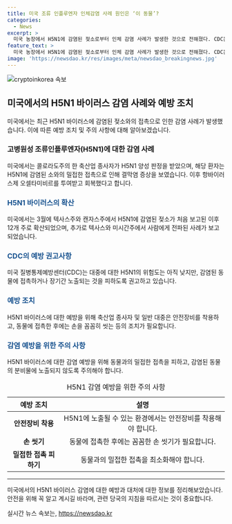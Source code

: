 ```yaml
---
title: 미국 조류 인플루엔자 인체감염 사례 원인은 ‘이 동물’?
categories:
  - News
excerpt: >
  미국 농장에서 H5N1에 감염된 젖소로부터 인체 감염 사례가 발생한 것으로 전해졌다. CDC는 이에 대한 경고를 발표하며, 이 사건으로 인해 미국 내에서 H5N1 감염 사례가 증가하고 있는 상황이다. 해당 환자는 오셀타미비르 투약 후 회복되었으며, CDC는 대중에 대한 위험성은 여전히 낮으나 감염된 동물과의 접촉을 피하라고 권고하고 있다. H5N1에 대한 주의가 높아지고 있는 가운데, 사람들의 주의를 끌어 클릭을 유도할 수 있는 내용을 담아야 할 것으로 보인다.
feature_text: >
  미국 농장에서 H5N1에 감염된 젖소로부터 인체 감염 사례가 발생한 것으로 전해졌다. CDC는 이에 대한 경고를 발표하며, 이 사건으로 인해 미국 내에서 H5N1 감염 사례가 증가하고 있는 상황이다. 해당 환자는 오셀타미비르 투약 후 회복되었으며, CDC는 대중에 대한 위험성은 여전히 낮으나 감염된 동물과의 접촉을 피하라고 권고하고 있다. H5N1에 대한 주의가 높아지고 있는 가운데, 사람들의 주의를 끌어 클릭을 유도할 수 있는 내용을 담아야 할 것으로 보인다.
image: 'https://newsdao.kr/res/images/meta/newsdao_breakingnews.jpg'
---
```


<p><img src="https://newsdao.kr/res/images/meta/newsdao_breakingnews.jpg" alt="cryptoinkorea 속보" /></p>

<h2 data-ke-size="size26">미국에서의 H5N1 바이러스 감염 사례와 예방 조치</h2>

<p data-ke-size="size16">미국에서는 최근 H5N1 바이러스에 감염된 젖소와의 접촉으로 인한 감염 사례가 발생했습니다. 이에 따른 예방 조치 및 주의 사항에 대해 알아보겠습니다.</p>

<h3>고병원성 조류인플루엔자(H5N1)에 대한 감염 사례</h3>

<p data-ke-size="size16">미국에서는 콜로라도주의 한 축산업 종사자가 H5N1 양성 판정을 받았으며, 해당 환자는 H5N1에 감염된 소와의 밀접한 접촉으로 인해 결막염 증상을 보였습니다. 이후 항바이러스제 오셀타미비르를 투여받고 회복했다고 합니다.</p>

<h3><b><span style="color: #1a5490;">H5N1 바이러스의 확산</span></b></h3>

<p data-ke-size="size16">미국에서는 3월에 텍사스주와 캔자스주에서 H5N1에 감염된 젖소가 처음 보고된 이후 12개 주로 확산되었으며, 추가로 텍사스와 미시간주에서 사람에게 전파된 사례가 보고되었습니다.</p>

<h3><b><span style="color: #1a5490;">CDC의 예방 권고사항</span></b></h3>

<p data-ke-size="size16">미국 질병통제예방센터(CDC)는 대중에 대한 H5N1의 위험도는 아직 낮지만, 감염된 동물에 접촉하거나 장기간 노출되는 것을 피하도록 권고하고 있습니다.</p>

<h3><b><span style="color: #1a5490;">예방 조치</span></b></h3>

<p data-ke-size="size16">H5N1 바이러스에 대한 예방을 위해 축산업 종사자 및 일반 대중은 안전장비를 착용하고, 동물에 접촉한 후에는 손을 꼼꼼히 씻는 등의 조치가 필요합니다.</p>

<h3><b><span style="color: #1a5490;">감염 예방을 위한 주의 사항</span></b></h3>

<p data-ke-size="size16">H5N1 바이러스에 대한 감염 예방을 위해 동물과의 밀접한 접촉을 피하고, 감염된 동물의 분비물에 노출되지 않도록 주의해야 합니다.</p>

<table>
    <caption>H5N1 감염 예방을 위한 주의 사항</caption>
    <thead>
        <tr>
            <th>예방 조치</th>
            <th>설명</th>
        </tr>
    </thead>
    <tbody>
        <tr>
            <td style="text-align: center; height: 17px;"><b>안전장비 착용</b></td>
            <td style="text-align: center; height: 17px;">H5N1에 노출될 수 있는 환경에서는 안전장비를 착용해야 합니다.</td>
        </tr>
        <tr>
            <td style="text-align: center; height: 17px;"><b>손 씻기</b></td>
            <td style="text-align: center; height: 17px;">동물에 접촉한 후에는 꼼꼼한 손 씻기가 필요합니다.</td>
        </tr>
        <tr>
            <td style="text-align: center; height: 17px;"><b>밀접한 접촉 피하기</b></td>
            <td style="text-align: center; height: 17px;">동물과의 밀접한 접촉을 최소화해야 합니다.</td>
        </tr>
    </tbody>
</table>

<hr>

<p data-ke-size="size16">미국에서의 H5N1 바이러스 감염에 대한 예방과 대처에 대한 정보를 정리해보았습니다. 안전을 위해 꼭 알고 계시길 바라며, 관련 당국의 지침을 따르시는 것이 중요합니다.</p>
실시간 뉴스 속보는, <a href="https://newsdao.kr" rel="dofollow">https://newsdao.kr</a>


